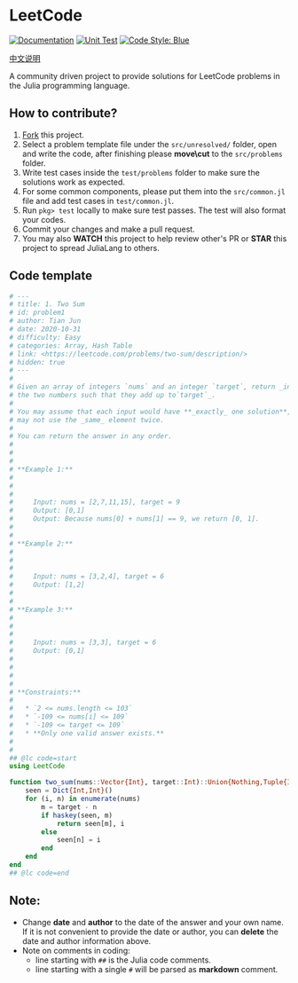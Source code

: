 # LeetCode

[![Documentation][docs-dev-img]][docs-dev-url]
[![Unit Test][action-img]][action-url]
[![Code Style: Blue][blue-img]][blue-url]


[中文说明](README-zh-cn.md)

A community driven project to provide solutions for LeetCode problems in the Julia programming language.

## How to contribute?

1. [Fork](https://guides.github.com/activities/forking/) this project.
2. Select a problem template file under the `src/unresolved/` folder, open and write the code, after finishing please **move\cut** to the `src/problems` folder. 
3. Write test cases inside the `test/problems` folder to make sure the solutions work as expected.
4. For some common components, please put them into the `src/common.jl` file and add test cases in `test/common.jl`.
5. Run `pkg> test` locally to make sure test passes. The test will also format your codes.
6. Commit your changes and make a pull request.
7. You may also **WATCH** this project to help review other's PR or **STAR** this project to spread JuliaLang to others.

## Code template
```julia
# ---
# title: 1. Two Sum
# id: problem1
# author: Tian Jun
# date: 2020-10-31
# difficulty: Easy
# categories: Array, Hash Table
# link: <https://leetcode.com/problems/two-sum/description/>
# hidden: true
# ---
# 
# Given an array of integers `nums` and an integer `target`, return _indices of
# the two numbers such that they add up to`target`_.
# 
# You may assume that each input would have **_exactly_ one solution**, and you
# may not use the _same_ element twice.
# 
# You can return the answer in any order.
# 
# 
# 
# **Example 1:**
# 
#     
#     
#     Input: nums = [2,7,11,15], target = 9
#     Output: [0,1]
#     Output: Because nums[0] + nums[1] == 9, we return [0, 1].
#     
# 
# **Example 2:**
# 
#     
#     
#     Input: nums = [3,2,4], target = 6
#     Output: [1,2]
#     
# 
# **Example 3:**
# 
#     
#     
#     Input: nums = [3,3], target = 6
#     Output: [0,1]
#     
# 
# 
# 
# **Constraints:**
# 
#   * `2 <= nums.length <= 103`
#   * `-109 <= nums[i] <= 109`
#   * `-109 <= target <= 109`
#   * **Only one valid answer exists.**
# 
# 
## @lc code=start
using LeetCode

function two_sum(nums::Vector{Int}, target::Int)::Union{Nothing,Tuple{Int,Int}}
    seen = Dict{Int,Int}()
    for (i, n) in enumerate(nums)
        m = target - n
        if haskey(seen, m)
            return seen[m], i
        else
            seen[n] = i
        end
    end
end
## @lc code=end
```

## Note: 
- Change **date** and **author** to the date of the answer and your own name. If it is not convenient to provide the date or author, you can **delete** the date and author information above.
- Note on comments in coding:
    - line starting with `##` is the Julia code comments.
    - line starting with a single `#` will be parsed as __markdown__ comment.


[action-img]: https://github.com/JuliaCN/LeetCode.jl/workflows/Unit%20test/badge.svg
[action-url]: https://github.com/JuliaCN/LeetCode.jl/actions
[blue-img]: https://img.shields.io/badge/code%20style-blue-4495d1.svg
[blue-url]: https://github.com/invenia/BlueStyle
[docs-dev-img]: https://img.shields.io/badge/docs-dev-blue.svg
[docs-dev-url]: https://cn.julialang.org/LeetCode.jl/dev/
